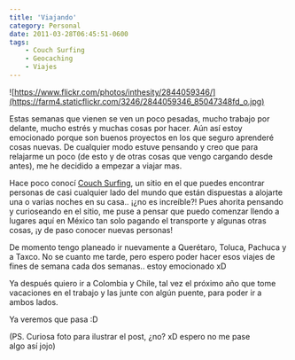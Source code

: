 ```yaml
---
title: 'Viajando'
category: Personal
date: 2011-03-28T06:45:51-0600
tags:
    - Couch Surfing
    - Geocaching
    - Viajes
---
```


![https://www.flickr.com/photos/inthesity/2844059346/](https://farm4.staticflickr.com/3246/2844059346_85047348fd_o.jpg)

Estas semanas que vienen se ven un poco pesadas, mucho trabajo por delante, mucho estrés y muchas cosas por hacer. Aún así estoy emocionado porque son buenos proyectos en los que seguro aprenderé cosas nuevas. De cualquier modo estuve pensando y creo que para relajarme un poco (de esto y de otras cosas que vengo cargando desde antes), me he decidido a empezar a viajar mas.

Hace poco conocí [Couch Surfing](http://www.couchsurfing.org/home.html), un sitio en el que puedes encontrar personas de casi cualquier lado del mundo que están dispuestas a alojarte una o varias noches en su casa.. ¡¿no es increíble?! Pues ahorita pensando y curioseando en el sitio, me puse a pensar que puedo comenzar llendo a lugares aquí en México tan solo pagando el transporte y algunas otras cosas, ¡y de paso conocer nuevas personas!

De momento tengo planeado ir nuevamente a Querétaro, Toluca, Pachuca y a Taxco. No se cuanto me tarde, pero espero poder hacer esos viajes de fines de semana cada dos semanas.. estoy emocionado xD

Ya después quiero ir a Colombia y Chile, tal vez el próximo año que tome vacaciones en el trabajo y las junte con algún puente, para poder ir a ambos lados.

Ya veremos que pasa :D

(PS. Curiosa foto para ilustrar el post, ¿no? xD espero no me pase algo así jojo)
